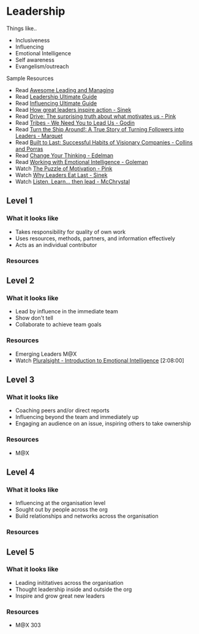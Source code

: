 # Leadership

Things like..
- Inclusiveness
- Influencing
- Emotional Intelligence
- Self awareness
- Evangelism/outreach

Sample Resources

- Read [Awesome Leading and Managing](https://github.com/LappleApple/awesome-leading-and-managing)
- Read [Leadership Ultimate Guide](https://www.makingbusinessmatter.co.uk/blog/leadership-skills-ultimate-guide/)
- Read [Influencing Ultimate Guide](https://www.makingbusinessmatter.co.uk/influencing-skills-ultimate-guide/)
- Read [How great leaders inspire action - Sinek](https://www.ted.com/talks/simon_sinek_how_great_leaders_inspire_action)
- Read [Drive: The surprising truth about what motivates us - Pink](https://www.amazon.com/Drive-Surprising-Truth-About-Motivates/dp/1594484805)
- Read [Tribes - We Need You to Lead Us - Godin](https://www.amazon.com/By-Seth-Godin-Tribes/dp/B00N4FWY66) 
- Read [Turn the Ship Around!: A True Story of Turning Followers into Leaders - Marquet](https://www.amazon.com/Turn-Ship-Around-Turning-Followers/dp/1591846404)
- Read [Built to Last: Successful Habits of Visionary Companies - Collins and Porras](https://www.amazon.com/Built-Last-Successful-Visionary-Essentials/dp/0060516402)
- Read [Change Your Thinking - Edelman](https://www.amazon.com/Change-Your-Thinking-Overcome-Depression/dp/1600940528/)
- Read [Working with Emotional Intelligence - Goleman](https://www.amazon.com/Working-Emotional-Intelligence-Daniel-Goleman/dp/0553378589)
- Watch [The Puzzle of Motivation - Pink](http://www.ted.com/talks/dan_pink_on_motivation?language=en)
- Watch [Why Leaders Eat Last - Sinek](https://vimeo.com/79899786)
- Watch [Listen, Learn... then lead - McChrystal](https://www.ted.com/talks/stanley_mcchrystal)

## Level 1

### What it looks like
- Takes responsibility for quality of own work
- Uses resources, methods, partners, and information effectively
- Acts as an individual contributor

### Resources

## Level 2

### What it looks like
- Lead by influence in the immediate team
- Show don't tell
- Collaborate to achieve team goals

### Resources
- Emerging Leaders M@X
- Watch [Pluralsight - Introduction to Emotional Intelligence](https://app.pluralsight.com/library/courses/emotional-intelligence-introduction/table-of-contents) [2:08:00]

## Level 3

### What it looks like
- Coaching peers and/or direct reports
- Influencing beyond the team and immediately up
- Engaging an audience on an issue, inspiring others to take ownership

### Resources
- M@X

## Level 4

### What it looks like
- Influencing at the organisation level
- Sought out by people across the org
- Build relationships and networks across the organisation

### Resources

## Level 5

### What it looks like
- Leading inititatives across the organisation
- Thought leadership inside and outside the org
- Inspire and grow great new leaders

### Resources
- M@X 303